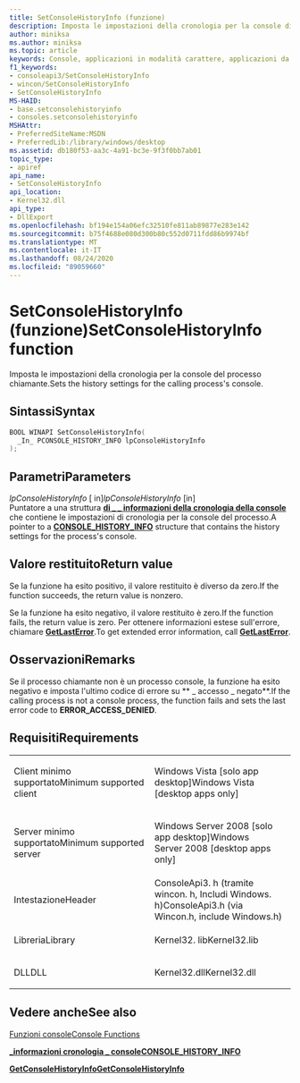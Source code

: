 ```yaml
---
title: SetConsoleHistoryInfo (funzione)
description: Imposta le impostazioni della cronologia per la console di Windows del processo chiamante.
author: miniksa
ms.author: miniksa
ms.topic: article
keywords: Console, applicazioni in modalità carattere, applicazioni da riga di comando, applicazioni Terminal, API console
f1_keywords:
- consoleapi3/SetConsoleHistoryInfo
- wincon/SetConsoleHistoryInfo
- SetConsoleHistoryInfo
MS-HAID:
- base.setconsolehistoryinfo
- consoles.setconsolehistoryinfo
MSHAttr:
- PreferredSiteName:MSDN
- PreferredLib:/library/windows/desktop
ms.assetid: db180f53-aa3c-4a91-bc3e-9f3f0bb7ab01
topic_type:
- apiref
api_name:
- SetConsoleHistoryInfo
api_location:
- Kernel32.dll
api_type:
- DllExport
ms.openlocfilehash: bf194e154a06efc32510fe811ab89877e283e142
ms.sourcegitcommit: b75f4688e080d300b80c552d0711fdd86b9974bf
ms.translationtype: MT
ms.contentlocale: it-IT
ms.lasthandoff: 08/24/2020
ms.locfileid: "89059660"
---
```

# <a name="setconsolehistoryinfo-function"></a><span data-ttu-id="8cb2d-104">SetConsoleHistoryInfo (funzione)</span><span class="sxs-lookup"><span data-stu-id="8cb2d-104">SetConsoleHistoryInfo function</span></span>


<span data-ttu-id="8cb2d-105">Imposta le impostazioni della cronologia per la console del processo chiamante.</span><span class="sxs-lookup"><span data-stu-id="8cb2d-105">Sets the history settings for the calling process's console.</span></span>

<a name="syntax"></a><span data-ttu-id="8cb2d-106">Sintassi</span><span class="sxs-lookup"><span data-stu-id="8cb2d-106">Syntax</span></span>
------

```C
BOOL WINAPI SetConsoleHistoryInfo(
  _In_ PCONSOLE_HISTORY_INFO lpConsoleHistoryInfo
);
```

<a name="parameters"></a><span data-ttu-id="8cb2d-107">Parametri</span><span class="sxs-lookup"><span data-stu-id="8cb2d-107">Parameters</span></span>
----------

<span data-ttu-id="8cb2d-108">*lpConsoleHistoryInfo* \[ in\]</span><span class="sxs-lookup"><span data-stu-id="8cb2d-108">*lpConsoleHistoryInfo* \[in\]</span></span>  
<span data-ttu-id="8cb2d-109">Puntatore a una struttura [**di \_ \_ informazioni della cronologia della console**](console-history-info.md) che contiene le impostazioni di cronologia per la console del processo.</span><span class="sxs-lookup"><span data-stu-id="8cb2d-109">A pointer to a [**CONSOLE\_HISTORY\_INFO**](console-history-info.md) structure that contains the history settings for the process's console.</span></span>

<a name="return-value"></a><span data-ttu-id="8cb2d-110">Valore restituito</span><span class="sxs-lookup"><span data-stu-id="8cb2d-110">Return value</span></span>
------------

<span data-ttu-id="8cb2d-111">Se la funzione ha esito positivo, il valore restituito è diverso da zero.</span><span class="sxs-lookup"><span data-stu-id="8cb2d-111">If the function succeeds, the return value is nonzero.</span></span>

<span data-ttu-id="8cb2d-112">Se la funzione ha esito negativo, il valore restituito è zero.</span><span class="sxs-lookup"><span data-stu-id="8cb2d-112">If the function fails, the return value is zero.</span></span> <span data-ttu-id="8cb2d-113">Per ottenere informazioni estese sull'errore, chiamare [**GetLastError**](https://msdn.microsoft.com/library/windows/desktop/ms679360).</span><span class="sxs-lookup"><span data-stu-id="8cb2d-113">To get extended error information, call [**GetLastError**](https://msdn.microsoft.com/library/windows/desktop/ms679360).</span></span>

<a name="remarks"></a><span data-ttu-id="8cb2d-114">Osservazioni</span><span class="sxs-lookup"><span data-stu-id="8cb2d-114">Remarks</span></span>
-------

<span data-ttu-id="8cb2d-115">Se il processo chiamante non è un processo console, la funzione ha esito negativo e imposta l'ultimo codice di errore su \*\* \_ accesso \_ negato\*\*.</span><span class="sxs-lookup"><span data-stu-id="8cb2d-115">If the calling process is not a console process, the function fails and sets the last error code to **ERROR\_ACCESS\_DENIED**.</span></span>

<a name="requirements"></a><span data-ttu-id="8cb2d-116">Requisiti</span><span class="sxs-lookup"><span data-stu-id="8cb2d-116">Requirements</span></span>
------------

<table>
<colgroup>
<col width="50%" />
<col width="50%" />
</colgroup>
<tbody>
<tr class="odd">
<td><p><span data-ttu-id="8cb2d-117">Client minimo supportato</span><span class="sxs-lookup"><span data-stu-id="8cb2d-117">Minimum supported client</span></span></p></td>
<td><p><span data-ttu-id="8cb2d-118">Windows Vista [solo app desktop]</span><span class="sxs-lookup"><span data-stu-id="8cb2d-118">Windows Vista [desktop apps only]</span></span></p></td>
</tr>
<tr class="even">
<td><p><span data-ttu-id="8cb2d-119">Server minimo supportato</span><span class="sxs-lookup"><span data-stu-id="8cb2d-119">Minimum supported server</span></span></p></td>
<td><p><span data-ttu-id="8cb2d-120">Windows Server 2008 [solo app desktop]</span><span class="sxs-lookup"><span data-stu-id="8cb2d-120">Windows Server 2008 [desktop apps only]</span></span></p></td>
</tr>
<tr class="odd">
<td><p><span data-ttu-id="8cb2d-121">Intestazione</span><span class="sxs-lookup"><span data-stu-id="8cb2d-121">Header</span></span></p></td>
<td><span data-ttu-id="8cb2d-122">ConsoleApi3. h (tramite wincon. h, Includi Windows. h)</span><span class="sxs-lookup"><span data-stu-id="8cb2d-122">ConsoleApi3.h (via Wincon.h, include Windows.h)</span></span></td>
</tr>
<tr class="even">
<td><p><span data-ttu-id="8cb2d-123">Libreria</span><span class="sxs-lookup"><span data-stu-id="8cb2d-123">Library</span></span></p></td>
<td><span data-ttu-id="8cb2d-124">Kernel32. lib</span><span class="sxs-lookup"><span data-stu-id="8cb2d-124">Kernel32.lib</span></span></td>
</tr>
<tr class="odd">
<td><p><span data-ttu-id="8cb2d-125">DLL</span><span class="sxs-lookup"><span data-stu-id="8cb2d-125">DLL</span></span></p></td>
<td><span data-ttu-id="8cb2d-126">Kernel32.dll</span><span class="sxs-lookup"><span data-stu-id="8cb2d-126">Kernel32.dll</span></span></td>
</tr>
<tr class="even">
</tr>
<tr class="odd">
</tr>
<tr class="even">
</tr>
</tbody>
</table>

## <a name="span-idsee_alsospansee-also"></a><span data-ttu-id="8cb2d-127"><span id="see_also"></span>Vedere anche</span><span class="sxs-lookup"><span data-stu-id="8cb2d-127"><span id="see_also"></span>See also</span></span>


[<span data-ttu-id="8cb2d-128">Funzioni console</span><span class="sxs-lookup"><span data-stu-id="8cb2d-128">Console Functions</span></span>](console-functions.md)

[<span data-ttu-id="8cb2d-129">**\_informazioni cronologia \_ console**</span><span class="sxs-lookup"><span data-stu-id="8cb2d-129">**CONSOLE\_HISTORY\_INFO**</span></span>](console-history-info.md)

[<span data-ttu-id="8cb2d-130">**GetConsoleHistoryInfo**</span><span class="sxs-lookup"><span data-stu-id="8cb2d-130">**GetConsoleHistoryInfo**</span></span>](getconsolehistoryinfo.md)

 

 




